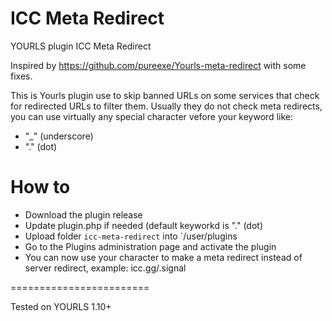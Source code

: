 # ICC Meta Redirect
YOURLS plugin ICC Meta Redirect

Inspired by https://github.com/pureexe/Yourls-meta-redirect with some fixes.

This is Yourls plugin use to skip banned URLs on some services that check for redirected URLs to filter them. Usually they do not check meta redirects, you can use virtually any special character vefore your keyword like:
* "_" (underscore)
* "." (dot)

How to
===================
* Download the plugin release
* Update plugin.php if needed (default keyworkd is "." (dot)
* Upload folder `icc-meta-redirect` into `/user/plugins
* Go to the Plugins administration page and activate the plugin
* You can now use your character to make a meta redirect instead of server redirect, example: icc.gg/.signal

========================

Tested on YOURLS 1.10+
